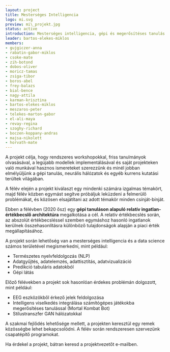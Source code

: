 ```yaml
---
layout: project
title: Mesterséges Intelligencia
logo: mi.svg
preview: mi\_projekt.jpg
status: active
introduction: Mesterséges intelligencia, gépi és megerősítéses tanulás módszereinek megismerése, alkalmazása.
leader: bartos-elekes-miklos
members:
- gujgiczer-anna
- rabatin-gabor-miklos
- csoke-mate
- zih-botond
- dobos-oliver
- moricz-tamas
- zsiga-tibor
- boros-abel
- frey-balazs
- bial-bence
- nagy-attila
- karman-krisztina
- bartos-elekes-miklos
- meszaros-peter
- telekes-marton-gabor
- el-ali-maya
- revay-regina
- szoghy-richard
- boczen-koppany-andras
- majsa-nikolett
- horvath-mate
---
```


A projekt célja, hogy rendszeres workshopokkal, friss tanulmányok olvasásával, a legújabb modellek implementálásával és saját projekteken való munkával hasznos ismereteket szerezzünk és minél jobban elmélyüljünk a gépi tanulás, neurális hálózatok és egyéb kurrens kutatási terültek világában.

A félév elején a projekt kiválaszt egy mindenki számára izgalmas témakört, majd félév közben egymást segítve próbáljuk leküzdeni a felmerülő problémákat, és közösen elsajátítani az adott témakör minden csínját-bínját.

Ebben a félévben (2020 ősz) egy **gépi tanuláson alapuló relatív ingatlan-értékbecslő architektúra** megalkotása a cél. A relatív értékbecslés során, az abszolút értékbecsléssel szemben egymáshoz hasonló ingatlanok kerülnek összehasonlításra különböző tulajdonságok alapján a piaci érték megállapításához.

A projekt során lehetőség van a mesterséges intelligencia és a data science számos területével megismerkedni, mint például:

- Természetes nyelvfeldolgozás (NLP)
- Adatgyűjtés, adatelemzés, adattisztítás, adatvizualizáció
- Predikció tabuláris adatokból
- Gépi látás

Előző félévekben a projekt sok hasonlóan érdekes problémán dolgozott, mint például:

- EEG eszközökből érkező jelek feldolgozása
- Intelligens viselkedés integrálása számítógépes játékokba megerősítéses tanulással (Mortal Kombat Bot)
- Stílustranszfer GAN hálózatokkal

A szakmai fejlődés lehetősége mellett, a projekten keresztül egy remek közösségbe lehet bekapcsolódni. A félév során rendszeresen szervezünk csapatépítő programokat.

Ha érdekel a projekt, bátran keresd a projektvezetőt e-mailben.
